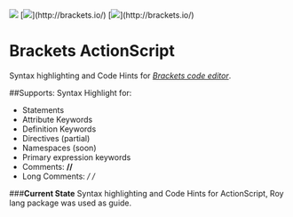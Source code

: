<img src="http://img.shields.io/badge/version-0.2.0-green.svg?style=flat-square">
[<img src="http://img.shields.io/badge/brackets-up--to--date-green.svg">](http://brackets.io/)
[<img src="http://img.shields.io/badge/Brackets-code editor-blue.svg?style=flat-square">](http://brackets.io/)

Brackets ActionScript
=============
Syntax highlighting and Code Hints for [*Brackets code editor*](http://brackets.io/).

##Supports:
Syntax Highlight for:

* Statements
* Attribute Keywords
* Definition Keywords
* Directives (partial)
* Namespaces (soon)
* Primary expression keywords
* Comments: **//**
* Long Comments: **/*  */**

###**Current State**
Syntax highlighting and Code Hints for ActionScript, Roy lang package was used as guide.